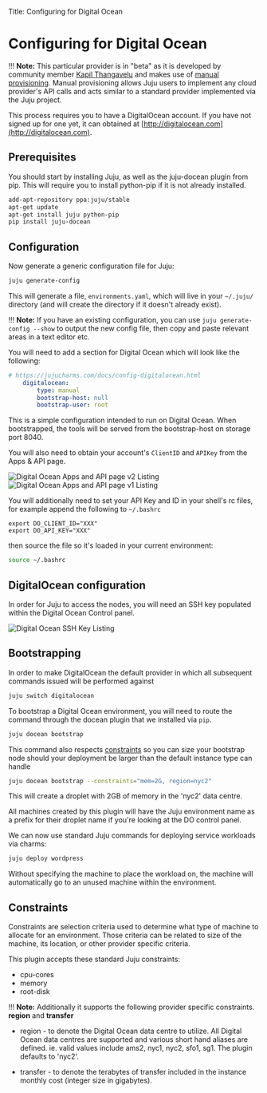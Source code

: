 Title: Configuring for Digital Ocean  

# Configuring for Digital Ocean

!!! **Note:** This particular provider is in "beta" as it is developed by
community member [Kapil Thangavelu](http://github.com/kapilt/juju-digitalocean)
and makes use of [manual provisioning](config-manual.html). Manual provisioning
allows Juju users to implement any cloud provider's API calls and acts similar
to a standard provider implemented via the Juju project.

This process requires you to have a DigitalOcean account. If you have not
signed up for one yet, it can obtained at
[http://digitalocean.com](http://digitalocean.com).


## Prerequisites

You should start by installing Juju, as well as the juju-docean plugin from pip.
This will require you to install python-pip if it is not already installed.

```bash
add-apt-repository ppa:juju/stable
apt-get update
apt-get install juju python-pip
pip install juju-docean
```


## Configuration

Now generate a generic configuration file for Juju:

```bash
juju generate-config
```

This will generate a file, `environments.yaml`, which will live in your
`~/.juju/` directory (and will create the directory if it doesn't already
exist).

!!! **Note:** If you have an existing configuration, you can use `juju
generate-config --show` to output the new config file, then copy and paste
relevant areas in a text editor etc.

You will need to add a section for Digital Ocean which will look like the
following:

```yaml
# https://jujucharms.com/docs/config-digitalocean.html
    digitalocean:
        type: manual
        bootstrap-host: null
        bootstrap-user: root
```


This is a simple configuration intended to run on Digital Ocean. When
bootstrapped, the tools will be served from the bootstrap-host on storage port
8040.

You will also need to obtain your account's `ClientID` and `APIKey` from the
Apps & API page.

![Digital Ocean Apps and API page v2 Listing](./media/getting_started_do_api_v2.png)
![Digital Ocean Apps and API page v1 Listing](./media/getting_started_do_api_v1.png)

You will additionally need to set your API Key and ID in your shell's rc files,
for example append the following to `~/.bashrc`

```no-highlight
export DO_CLIENT_ID="XXX"
export DO_API_KEY="XXX"
```

then source the file so it's loaded in your current environment:

```bash
source ~/.bashrc
```

## DigitalOcean configuration

In order for Juju to access the nodes, you will need an SSH key populated
within the Digital Ocean Control panel.

![Digital Ocean SSH Key Listing](./media/getting_started_do_ssh_key.png)


## Bootstrapping

In order to make DigitalOcean the default provider in which all subsequent
commands issued will be performed against

```bash
juju switch digitalocean
```

To bootstrap a Digital Ocean environment, you will need to route the command
through the docean plugin that we installed via `pip`.

```bash
juju docean bootstrap
```

This command also respects [constraints](charms-constraints.html) so you can
size your bootstrap node should your deployment be larger than the default
instance type can handle

```bash
juju docean bootstrap --constraints="mem=2G, region=nyc2"
```
This will create a droplet with 2GB of memory in the 'nyc2' data centre.

All machines created by this plugin will have the Juju environment name as a
prefix for their droplet name if you're looking at the DO control panel.

We can now use standard Juju commands for deploying service workloads via
charms:

```bash
juju deploy wordpress
```

Without specifying the machine to place the workload on, the machine will
automatically go to an unused machine within the environment.


## Constraints

Constraints are selection criteria used to determine what type of machine to
allocate for an environment. Those criteria can be related to size of the
machine, its location, or other provider specific criteria.

This plugin accepts these standard Juju constraints:

- cpu-cores
- memory
- root-disk

!!! **Note:** Additionally it supports the following provider specific
constraints. **region** and **transfer**

- region - to denote the Digital Ocean data centre to utilize. All Digital Ocean
  data centres are supported and various short hand aliases are defined. ie.
  valid values include ams2, nyc1, nyc2, sfo1, sg1. The plugin defaults to 'nyc2'.

- transfer - to denote the terabytes of transfer included in the instance
  monthly cost (integer size in gigabytes).
